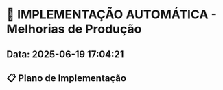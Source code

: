 # 🚀 IMPLEMENTAÇÃO AUTOMÁTICA - Melhorias de Produção
## Data: 2025-06-19 17:04:21

## 📋 Plano de Implementação

